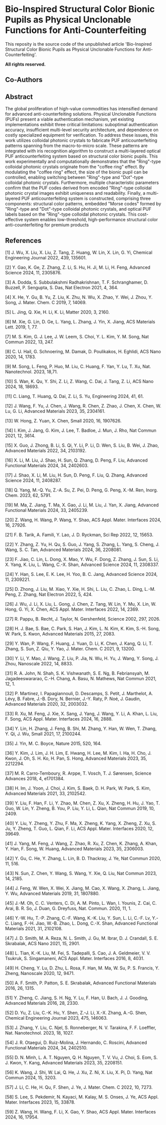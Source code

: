 # Bio-Inspired Structural Color Bionic Pupils as Physical Unclonable Functions for Anti-Counterfeiting
This reposity is the source code of the unpublished article 'Bio-Inspired Structural Color Bionic Pupils as Physical Unclonable Functions for Anti-Counterfeiting'.

**All rights reserved.**

## Co-Authors


## Abstract

The global proliferation of high-value commodities has intensified demand for
advanced anti-counterfeiting solutions. Physical Unclonable Functions (PUFs) present
a viable authentication mechanism, yet existing implementations exhibit three critical
limitations: suboptimal authentication accuracy, insufficient multi-level security
architecture, and dependence on costly specialized equipment for verification. To
address these issues, this work utilizes colloidal photonic crystals to fabricate PUF anticounterfeiting
patterns spanning from the macro-to-micro scale. These patterns are
integrated with iris recognition algorithm to construct a multi-layered optical PUF anticounterfeiting
system based on structural color bionic pupils. This work experimentally
and computationally demonstrates that the "Ring"-type colloidal photonic crystals
originate from the "coffee ring" effect. By modulating the "coffee ring" effect, the size
of the bionic pupil can be controlled, enabling switching between "Ring"-type and
"Dot"-type colloidal photonic crystals. Furthermore, multiple characteristic parameters
confirm that the PUF codes derived from encoded "Ring"-type colloidal photonic
crystal images exhibit uniqueness and readability. Finally, a multi-layered PUF anticounterfeiting
system is constructed, comprising three components: structural color
patterns, embedded "Morse codes" formed by "Ring"-type and "Dot"-type colloidal
photonic crystals, and optical PUF labels based on the "Ring"-type colloidal photonic
crystals. This cost-effective system enables low-threshold, high-performance structural
color anti-counterfeiting for premium products

## References

[1] J. Wu, X. Liu, X. Liu, Z. Tang, Z. Huang, W. Lin, X. Lin, G. Yi, Chemical Engineering Journal
2022, 439, 135601.

[2] Y. Gao, K. Ge, Z. Zhang, Z. Li, S. Hu, H. Ji, M. Li, H. Feng, Advanced Science 2024, 11,
2305876.

[3] A. Dodda, S. Subbulakshmi Radhakrishnan, T. F. Schranghamer, D. Buzzell, P. Sengupta, S.
Das, Nat Electron 2021, 4, 364.

[4] X. He, Y. Gu, B. Yu, Z. Liu, K. Zhu, N. Wu, X. Zhao, Y. Wei, J. Zhou, Y. Song, J. Mater. Chem.
C 2019, 7, 14069.

[5] L. Jing, Q. Xie, H. Li, K. Li, Matter 2020, 3, 2160.

[6] M. Xie, G. Lin, D. Ge, L. Yang, L. Zhang, J. Yin, X. Jiang, ACS Materials Lett. 2019, 1, 77.

[7] M. S. Kim, G. J. Lee, J. W. Leem, S. Choi, Y. L. Kim, Y. M. Song, Nat Commun 2022, 13, 247.

[8] C. U. Hail, G. Schnoering, M. Damak, D. Poulikakos, H. Eghlidi, ACS Nano 2020, 14, 1783.

[9] M. Song, L. Feng, P. Huo, M. Liu, C. Huang, F. Yan, Y. Lu, T. Xu, Nat. Nanotechnol. 2023, 18,71.

[10] S. Wan, K. Qu, Y. Shi, Z. Li, Z. Wang, C. Dai, J. Tang, Z. Li, ACS Nano 2024, 18, 18693.

[11] C. Liang, T. Huang, Q. Dai, Z. Li, S. Yu, Engineering 2024, 41, 61.

[12] J. Wang, F. Yu, J. Chen, J. Wang, R. Chen, Z. Zhao, J. Chen, X. Chen, W. Lu, G. Li, Advanced
Materials 2023, 35, 2304161.

[13] W. Hong, Z. Yuan, X. Chen, Small 2020, 16, 1907626.

[14] I. Kim, J. Jang, G. Kim, J. Lee, T. Badloe, J. Mun, J. Rho, Nat Commun 2021, 12, 3614.

[15] X. Guo, J. Zhong, B. Li, S. Qi, Y. Li, P. Li, D. Wen, S. Liu, B. Wei, J. Zhao, Advanced Materials
2022, 34, 2103192.

[16] X. Li, M. Liu, J. Shao, H. Sun, Q. Zhang, D. Peng, F. Liu, Advanced Functional Materials 2024,
34, 2402603.

[17] J. Shao, X. Li, M. Liu, H. Sun, D. Peng, F. Liu, Q. Zhang, Advanced Science 2024, 11, 2408287.

[18] Q. Yang, M.-Q. Yu, Z.-A. Su, Z. Pei, D. Peng, G. Peng, X.-M. Ren, Inorg. Chem. 2023, 62,
5791.

[19] M. Ma, Z. Jiang, T. Ma, X. Gao, J. Li, M. Liu, J. Yan, X. Jiang, Advanced Functional Materials
2024, 33, 2405239.

[20] Z. Wang, H. Wang, P. Wang, Y. Shao, ACS Appl. Mater. Interfaces 2024, 16, 27926.

[21] F. B. Tarik, A. Famili, Y. Lao, J. D. Ryckman, Sci Rep 2022, 12, 15653.

[22] Y. Zhang, Z. Yu, H. Qu, S. Guo, J. Yang, S. Zhang, L. Yang, S. Cheng, J. Wang, S. C. Tan,
Advanced Materials 2024, 36, 2208081.

[23] F. Jiao, C. Lin, L. Dong, X. Mao, Y. Wu, F. Dong, Z. Zhang, J. Sun, S. Li, X. Yang, K. Liu, L.
Wang, C.-X. Shan, Advanced Science 2024, 11, 2308337.

[24] Y. Han, S. Lee, E. K. Lee, H. Yoo, B. C. Jang, Advanced Science 2024, 11, 2309221.

[25] D. Zhong, J. Liu, M. Xiao, Y. Xie, H. Shi, L. Liu, C. Zhao, L. Ding, L.-M. Peng, Z. Zhang, Nat
Electron 2022, 5, 424.

[26] J. Wu, J. Li, X. Liu, L. Gong, J. Chen, Z. Tang, W. Lin, Y. Mu, X. Lin, W. Hong, G. Yi, X. Chen,
ACS Appl. Mater. Interfaces 2022, 14, 2369.

[27] R. Pappu, B. Recht, J. Taylor, N. Gershenfeld, Science 2002, 297, 2026.

[28] H. J. Bae, S. Bae, C. Park, S. Han, J. Kim, L. N. Kim, K. Kim, S.-H. Song, W. Park, S. Kwon,
Advanced Materials 2015, 27, 2083.

[29] Y. Wan, P. Wang, F. Huang, J. Yuan, D. Li, K. Chen, J. Kang, Q. Li, T. Zhang, S. Sun, Z. Qiu,
Y. Yao, J. Mater. Chem. C 2021, 9, 13200.

[30] Y. Li, Y. Mao, J. Wang, Z. Liu, P. Jia, N. Wu, H. Yu, J. Wang, Y. Song, J. Zhou, Nanoscale 2022,
14, 8833.

[31] R. A. John, N. Shah, S. K. Vishwanath, S. E. Ng, B. Febriansyah, M. Jagadeeswararao, C.-H.
Chang, A. Basu, N. Mathews, Nat Commun 2021, 12, 1.

[32] P. Martinez, I. Papagiannouli, D. Descamps, S. Petit, J. Marthelot, A. Lévy, B. Fabre, J.-B. Dory,
N. Bernier, J.-Y. Raty, P. Noé, J. Gaudin, Advanced Materials 2020, 32, 2003032.

[33] R. Xu, M. Feng, J. Xie, X. Sang, J. Yang, J. Wang, Y. Li, A. Khan, L. Liu, F. Song, ACS Appl.
Mater. Interfaces 2024, 16, 2888.

[34] Y. Lin, H. Zhang, J. Feng, B. Shi, M. Zhang, Y. Han, W. Wen, T. Zhang, Y. Qi, J. Wu, Small
2021, 17, 2100244.

[35] J. Yin, M. C. Boyce, Nature 2015, 520, 164.

[36] Y. Kim, J. Lim, J. H. Lim, E. Hwang, H. Lee, M. Kim, I. Ha, H. Cho, J. Kwon, J. Oh, S. H. Ko,
H. Pan, S. Hong, Advanced Materials 2023, 35, 2212294.

[37] M. R. Carro-Temboury, R. Arppe, T. Vosch, T. J. Sørensen, Science Advances 2018, 4,
e1701384.

[38] H. Im, J. Yoon, J. Choi, J. Kim, S. Baek, D. H. Park, W. Park, S. Kim, Advanced Materials
2021, 33, 2102542.

[39] Y. Liu, F. Han, F. Li, Y. Zhao, M. Chen, Z. Xu, X. Zheng, H. Hu, J. Yao, T. Guo, W. Lin, Y.
Zheng, B. You, P. Liu, Y. Li, L. Qian, Nat Commun 2019, 10, 2409.

[40] Y. Liu, Y. Zheng, Y. Zhu, F. Ma, X. Zheng, K. Yang, X. Zheng, Z. Xu, S. Ju, Y. Zheng, T. Guo,
L. Qian, F. Li, ACS Appl. Mater. Interfaces 2020, 12, 39649.

[41] J. Yang, M. Feng, J. Wang, Z. Zhao, R. Xu, Z. Chen, K. Zhang, A. Khan, Y. Han, F. Song, W.
Huang, Advanced Materials 2023, 35, 2306003.

[42] Y. Gu, C. He, Y. Zhang, L. Lin, B. D. Thackray, J. Ye, Nat Commun 2020, 11, 516.

[43] N. Sun, Z. Chen, Y. Wang, S. Wang, Y. Xie, Q. Liu, Nat Commun 2023, 14, 2185.

[44] J. Feng, W. Wen, X. Wei, X. Jiang, M. Cao, X. Wang, X. Zhang, L. Jiang, Y. Wu, Advanced
Materials 2019, 31, 1807880.

[45] J.-M. Oh, C. C. Venters, C. Di, A. M. Pinto, L. Wan, I. Younis, Z. Cai, C. Arai, B. R. So, J.
Duan, G. Dreyfuss, Nat. Commun. 2020, 11, 1.

[46] Y.-W. Hu, T.-P. Zhang, C.-F. Wang, K.-K. Liu, Y. Sun, L. Li, C.-F. Lv, Y.-C. Liang, F.-H. Jiao,
W.-B. Zhao, L. Dong, C.-X. Shan, Advanced Functional Materials 2021, 31, 2102108.

[47] J. D. Smith, M. A. Reza, N. L. Smith, J. Gu, M. Ibrar, D. J. Crandall, S. E. Skrabalak, ACS
Nano 2021, 15, 2901.

[48] L. Tian, K.-K. Liu, M. Fei, S. Tadepalli, S. Cao, J. A. Geldmeier, V. V. Tsukruk, S. Singamaneni,
ACS Appl. Mater. Interfaces 2016, 8, 4031.

[49] H. Cheng, Y. Lu, D. Zhu, L. Rosa, F. Han, M. Ma, W. Su, P. S. Francis, Y. Zheng, Nanoscale
2020, 12, 9471.

[50] A. F. Smith, P. Patton, S. E. Skrabalak, Advanced Functional Materials 2016, 26, 1315.

[51] Y. Zheng, C. Jiang, S. H. Ng, Y. Lu, F. Han, U. Bach, J. J. Gooding, Advanced Materials 2016,
28, 2330.

[52] D. Yu, Z. Liu, C.-K. Hu, Y. Shen, Z.-J. Li, X.-X. Zhang, A.-G. Shen, Chemical Engineering
Journal 2023, 475, 146063.

[53] J. Zhang, Y. Liu, C. Njel, S. Ronneberger, N. V. Tarakina, F. F. Loeffler, Nat. Nanotechnol. 2023,
18, 1027.

[54] J. R. Otaegui, D. Ruiz-Molina, J. Hernando, C. Roscini, Advanced Functional Materials 2024,
34, 2402510.

[55] D. N. Minh, L. A. T. Nguyen, Q. H. Nguyen, T. V. Vu, J. Choi, S. Eom, S. J. Kwon, Y. Kang,
Advanced Materials 2023, 35, 2208151.

[56] K. Wang, J. Shi, W. Lai, Q. He, J. Xu, Z. Ni, X. Liu, X. Pi, D. Yang, Nat Commun 2024, 15,
3203.

[57] J. Li, C. He, H. Qu, F. Shen, J. Ye, J. Mater. Chem. C 2022, 10, 7273.

[58] S. Lee, S. Pekdemir, N. Kayaci, M. Kalay, M. S. Onses, J. Ye, ACS Appl. Mater. Interfaces 2023,
15, 33878.

[59] Z. Wang, H. Wang, F. Li, X. Gao, Y. Shao, ACS Appl. Mater. Interfaces 2024, 16, 17954.
